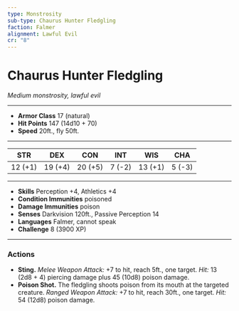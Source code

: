 ```yaml
---
type: Monstrosity
sub-type: Chaurus Hunter Fledgling
faction: Falmer
alignment: Lawful Evil
cr: "8"
---
```

# Chaurus Hunter Fledgling
*Medium monstrosity, lawful evil*

___
- **Armor Class** 17 (natural)
- **Hit Points** 147 (14d10 + 70)
- **Speed** 20ft., fly 50ft.

___
| STR | DEX | CON | INT | WIS | CHA |
|:---:|:---:|:---:|:---:|:---:|:---:|
| 12 (+1) | 19 (+4) | 20 (+5) | 7 (-2) | 13 (+1) | 5 (-3) |

___
- **Skills** Perception +4, Athletics +4
- **Condition Immunities** poisoned
- **Damage Immunities** poison
- **Senses** Darkvision 120ft., Passive Perception 14
- **Languages** Falmer, cannot speak
- **Challenge** 8 (3900 XP)

___
### Actions
- **Sting.** *Melee Weapon Attack:* +7 to hit, reach 5ft., one target. *Hit:* 13 (2d8 + 4) piercing damage plus 45 (10d8) poison damage.
- **Poison Shot.** The fledgling shoots poison from its mouth at the targeted creature. *Ranged Weapon Attack:* +7 to hit, reach 30ft., one target. *Hit:* 54 (12d8) poison damage.